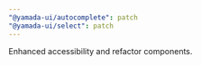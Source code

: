 ```yaml
---
"@yamada-ui/autocomplete": patch
"@yamada-ui/select": patch
---
```


Enhanced accessibility and refactor components.
